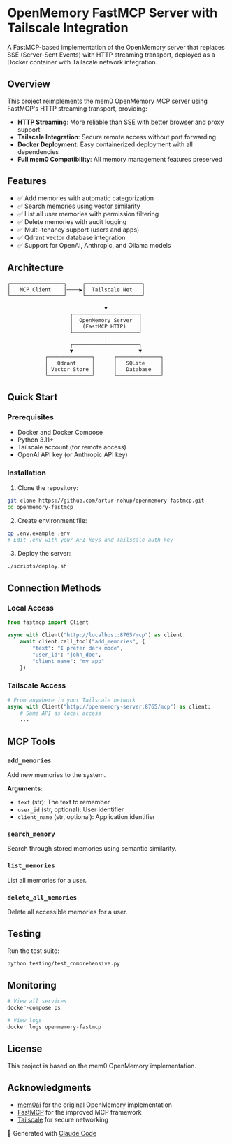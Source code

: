 # OpenMemory FastMCP Server with Tailscale Integration

A FastMCP-based implementation of the OpenMemory server that replaces SSE (Server-Sent Events) with HTTP streaming transport, deployed as a Docker container with Tailscale network integration.

## Overview

This project reimplements the mem0 OpenMemory MCP server using FastMCP's HTTP streaming transport, providing:

- **HTTP Streaming**: More reliable than SSE with better browser and proxy support
- **Tailscale Integration**: Secure remote access without port forwarding
- **Docker Deployment**: Easy containerized deployment with all dependencies
- **Full mem0 Compatibility**: All memory management features preserved

## Features

- ✅ Add memories with automatic categorization
- ✅ Search memories using vector similarity
- ✅ List all user memories with permission filtering  
- ✅ Delete memories with audit logging
- ✅ Multi-tenancy support (users and apps)
- ✅ Qdrant vector database integration
- ✅ Support for OpenAI, Anthropic, and Ollama models

## Architecture

```
┌─────────────────┐     ┌──────────────────┐
│   MCP Client    │────▶│  Tailscale Net   │
└─────────────────┘     └──────────────────┘
                               │
                               ▼
                    ┌─────────────────────┐
                    │  OpenMemory Server  │
                    │   (FastMCP HTTP)    │
                    └─────────────────────┘
                               │
                    ┌──────────┴──────────┐
                    ▼                     ▼
            ┌──────────────┐      ┌──────────────┐
            │   Qdrant     │      │   SQLite     │
            │ Vector Store │      │   Database   │
            └──────────────┘      └──────────────┘
```

## Quick Start

### Prerequisites

- Docker and Docker Compose
- Python 3.11+
- Tailscale account (for remote access)
- OpenAI API key (or Anthropic API key)

### Installation

1. Clone the repository:
```bash
git clone https://github.com/artur-nohup/openmemory-fastmcp.git
cd openmemory-fastmcp
```

2. Create environment file:
```bash
cp .env.example .env
# Edit .env with your API keys and Tailscale auth key
```

3. Deploy the server:
```bash
./scripts/deploy.sh
```

## Connection Methods

### Local Access
```python
from fastmcp import Client

async with Client("http://localhost:8765/mcp") as client:
    await client.call_tool("add_memories", {
        "text": "I prefer dark mode",
        "user_id": "john_doe",
        "client_name": "my_app"
    })
```

### Tailscale Access
```python
# From anywhere in your Tailscale network
async with Client("http://openmemory-server:8765/mcp") as client:
    # Same API as local access
    ...
```

## MCP Tools

### `add_memories`
Add new memories to the system.

**Arguments:**
- `text` (str): The text to remember
- `user_id` (str, optional): User identifier
- `client_name` (str, optional): Application identifier

### `search_memory`
Search through stored memories using semantic similarity.

### `list_memories`
List all memories for a user.

### `delete_all_memories`
Delete all accessible memories for a user.

## Testing

Run the test suite:
```bash
python testing/test_comprehensive.py
```

## Monitoring

```bash
# View all services
docker-compose ps

# View logs
docker logs openmemory-fastmcp
```

## License

This project is based on the mem0 OpenMemory implementation.

## Acknowledgments

- [mem0ai](https://github.com/mem0ai/mem0) for the original OpenMemory implementation
- [FastMCP](https://github.com/jlowin/fastmcp) for the improved MCP framework
- [Tailscale](https://tailscale.com) for secure networking

🤖 Generated with [Claude Code](https://claude.ai/code)